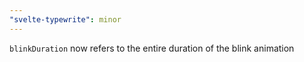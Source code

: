 ```yaml
---
"svelte-typewrite": minor
---
```


`blinkDuration` now refers to the entire duration of the blink animation
